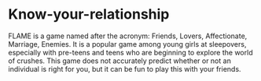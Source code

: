# Know-your-relationship
FLAME is a game named after the acronym: Friends, Lovers, Affectionate, Marriage, Enemies. It is a popular game among young girls at sleepovers, especially with pre-teens and teens who are beginning to explore the world of crushes. This game does not accurately predict whether or not an individual is right for you, but it can be fun to play this with your friends.
